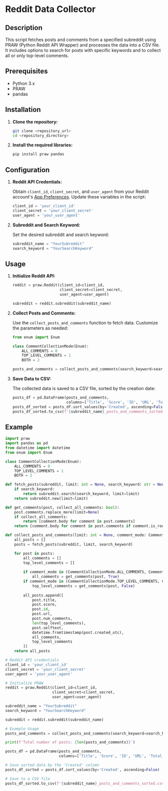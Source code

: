 # Reddit Data Collector

## Description

This script fetches posts and comments from a specified subreddit using PRAW (Python Reddit API Wrapper) and processes the data into a CSV file. It includes options to search for posts with specific keywords and to collect all or only top-level comments.

## Prerequisites

- Python 3.x
- PRAW
- pandas

## Installation

1. **Clone the repository:**

    ```sh
    git clone <repository_url>
    cd <repository_directory>
    ```

2. **Install the required libraries:**

    ```sh
    pip install praw pandas
    ```

## Configuration

1. **Reddit API Credentials:**

    Obtain `client_id`, `client_secret`, and `user_agent` from your Reddit account's [App Preferences](https://www.reddit.com/prefs/apps). Update these variables in the script:

    ```python
    client_id = 'your_client_id'
    client_secret = 'your_client_secret'
    user_agent = 'your_user_agent'
    ```

2. **Subreddit and Search Keyword:**

    Set the desired subreddit and search keyword:

    ```python
    subreddit_name = "YourSubreddit"
    search_keyword = "YourSearchKeyword"
    ```

## Usage

1. **Initialize Reddit API:**

    ```python
    reddit = praw.Reddit(client_id=client_id,
                         client_secret=client_secret,
                         user_agent=user_agent)

    subreddit = reddit.subreddit(subreddit_name)
    ```

2. **Collect Posts and Comments:**

    Use the `collect_posts_and_comments` function to fetch data. Customize the parameters as needed:

    ```python
    from enum import Enum

    class CommentCollectionMode(Enum):
        ALL_COMMENTS = 0
        TOP_LEVEL_COMMENTS = 1
        BOTH = 2

    posts_and_comments = collect_posts_and_comments(search_keyword=search_keyword, limit=None, comment_mode=CommentCollectionMode.BOTH)
    ```

3. **Save Data to CSV:**

    The collected data is saved to a CSV file, sorted by the creation date:

    ```python
    posts_df = pd.DataFrame(posts_and_comments,
                            columns=['Title', 'Score', 'ID', 'URL', 'Total_Num_Comments', 'Num_Top_Level_Comments', 'Body', 'Created', 'Comments_all', 'Comments_top_level'])
    posts_df_sorted = posts_df.sort_values(by='Created', ascending=False)
    posts_df_sorted.to_csv(f'{subreddit_name}_posts_and_comments_sorted.csv', index=False, encoding='utf-8')
    ```

## Example

```python
import praw
import pandas as pd
from datetime import datetime
from enum import Enum

class CommentCollectionMode(Enum):
    ALL_COMMENTS = 0
    TOP_LEVEL_COMMENTS = 1
    BOTH = 2

def fetch_posts(subreddit, limit: int = None, search_keyword: str = None):
    if search_keyword:
        return subreddit.search(search_keyword, limit=limit)
    return subreddit.new(limit=limit)

def get_comments(post, collect_all_comments: bool):
    post.comments.replace_more(limit=None)
    if collect_all_comments:
        return [comment.body for comment in post.comments]
    return [comment.body for comment in post.comments if comment.is_root]

def collect_posts_and_comments(limit: int = None, comment_mode: CommentCollectionMode = CommentCollectionMode.TOP_LEVEL_COMMENTS, search_keyword: str = None):
    all_posts = []
    posts = fetch_posts(subreddit, limit, search_keyword)

    for post in posts:
        all_comments = []
        top_level_comments = []
        
        if comment_mode in (CommentCollectionMode.ALL_COMMENTS, CommentCollectionMode.BOTH):
            all_comments = get_comments(post, True)
        if comment_mode in (CommentCollectionMode.TOP_LEVEL_COMMENTS, CommentCollectionMode.BOTH):
            top_level_comments = get_comments(post, False)
        
        all_posts.append([
            post.title,
            post.score,
            post.id,
            post.url,
            post.num_comments,
            len(top_level_comments),
            post.selftext,
            datetime.fromtimestamp(post.created_utc),
            all_comments,
            top_level_comments
        ])
    return all_posts

# Reddit API credentials
client_id = 'your_client_id'
client_secret = 'your_client_secret'
user_agent = 'your_user_agent'

# Initialize PRAW
reddit = praw.Reddit(client_id=client_id,
                     client_secret=client_secret,
                     user_agent=user_agent)

subreddit_name = "YourSubreddit"
search_keyword = "YourSearchKeyword"

subreddit = reddit.subreddit(subreddit_name)

# Example Usage
posts_and_comments = collect_posts_and_comments(search_keyword=search_keyword, limit=None, comment_mode=CommentCollectionMode.BOTH)

print(f'Total number of posts: {len(posts_and_comments)}')

posts_df = pd.DataFrame(posts_and_comments,
                        columns=['Title', 'Score', 'ID', 'URL', 'Total_Num_Comments', 'Num_Top_Level_Comments', 'Body', 'Created', 'Comments_all', 'Comments_top_level'])

# Save sorted data by the 'Created' column
posts_df_sorted = posts_df.sort_values(by='Created', ascending=False)

# Save to a CSV file
posts_df_sorted.to_csv(f'{subreddit_name}_posts_and_comments_sorted.csv', index=False, encoding='utf-8')
